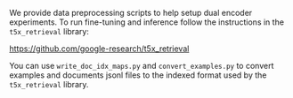 We provide data preprocessing scripts to help setup dual
encoder experiments. To run fine-tuning and inference follow
the instructions in the `t5x_retrieval` library:

https://github.com/google-research/t5x_retrieval

You can use `write_doc_idx_maps.py` and `convert_examples.py` to
convert examples and documents jsonl files to the indexed format used by the `t5x_retrieval` library.
